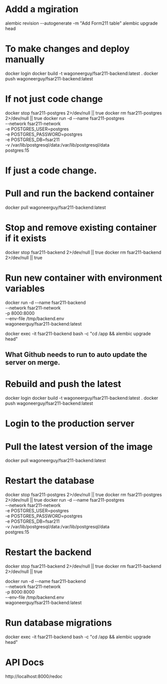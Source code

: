 # Addd a mgiration
alembic revision --autogenerate -m "Add Form211 table"
alembic upgrade head

# To make changes and deploy manually
docker login
docker build -t wagoneerguy/fsar211-backend:latest .
docker push wagoneerguy/fsar211-backend:latest

# If not just code change
docker stop fsar211-postgres 2>/dev/null || true
docker rm fsar211-postgres 2>/dev/null || true
docker run -d --name fsar211-postgres \
  --network fsar211-network \
  -e POSTGRES_USER=postgres \
  -e POSTGRES_PASSWORD=postgres \
  -e POSTGRES_DB=fsar211 \
  -v /var/lib/postgresql/data:/var/lib/postgresql/data \
  postgres:15

# If just a code change.
# Pull and run the backend container
docker pull wagoneerguy/fsar211-backend:latest

# Stop and remove existing container if it exists
docker stop fsar211-backend 2>/dev/null || true
docker rm fsar211-backend 2>/dev/null || true

# Run new container with environment variables
docker run -d --name fsar211-backend \
  --network fsar211-network \
  -p 8000:8000 \
  --env-file /tmp/backend.env \
  wagoneerguy/fsar211-backend:latest

docker exec -it fsar211-backend bash -c "cd /app && alembic upgrade head"

## What Github needs to run to auto update the server on merge.
# Rebuild and push the latest
docker login
docker build -t wagoneerguy/fsar211-backend:latest .
docker push wagoneerguy/fsar211-backend:latest

# Login to the production server

# Pull the latest version of the image
docker pull wagoneerguy/fsar211-backend:latest

# Restart the database
docker stop fsar211-postgres 2>/dev/null || true
docker rm fsar211-postgres 2>/dev/null || true
docker run -d --name fsar211-postgres \
  --network fsar211-network \
  -e POSTGRES_USER=postgres \
  -e POSTGRES_PASSWORD=postgres \
  -e POSTGRES_DB=fsar211 \
  -v /var/lib/postgresql/data:/var/lib/postgresql/data \
  postgres:15

# Restart the backend
docker stop fsar211-backend 2>/dev/null || true
docker rm fsar211-backend 2>/dev/null || true

docker run -d --name fsar211-backend \
  --network fsar211-network \
  -p 8000:8000 \
  --env-file /tmp/backend.env \
  wagoneerguy/fsar211-backend:latest

# Run database migrations
docker exec -it fsar211-backend bash -c "cd /app && alembic upgrade head"

# API Docs
http://localhost:8000/redoc